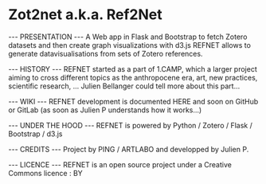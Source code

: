 # Zot2net a.k.a. Ref2Net

--- PRESENTATION ---
A Web app in Flask and Bootstrap to fetch Zotero datasets and then create graph visualizations with d3.js
REFNET allows to generate datavisualisations from sets of Zotero references.

--- HISTORY ---
REFNET started as a part of 1.CAMP, which a larger project aiming to cross different topics as the anthropocene era, art, new practices, scientific research, ... Julien Bellanger could tell more about this part...

--- WIKI ---
REFNET development is documented HERE and soon on GitHub or GitLab (as soon as Julien P understands how it works...)

--- UNDER THE HOOD ---
REFNET is powered by Python / Zotero / Flask / Bootstrap / d3.js

--- CREDITS ---
Project by PING / ARTLABO and developped by Julien P.

--- LICENCE ---
REFNET is an open source project under a Creative Commons licence : BY
